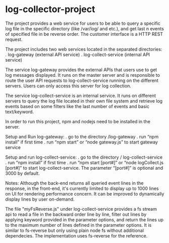 # log-collector-project
The project provides a web service for users to be able to query a specific log file in the specific directory (like /var/log/ and etc.), and get last n events of specified file in be reverse order. The customer interface is a HTTP REST request.

The project includes two web services located in the separated directories:
    . log-gateway    (external API service)
    . log-collect-service  (internal API service)

The service log-gateway provides the external APIs that users use to get log messages displayed. It runs on the master server and is responsible to route the user API requests to log-collect-service running on the different servers. Users can only access this server for log collection.

The service log-collect-service is an internal service. It runs on different servers to query the log file located in their own file system
and retrieve log events based on some filters like the last number of events and basic text/keyword.

In order to run this project, npm and nodejs need to be installed in the server.

Setup and Run log-gateway:
	. go to the directory /log-gateway
	. run “npm install” if first time 
	. run “npm start” or “node gateway.js” to start gateway service

Setup and run log-collect-service:
    . go to the directory / log-collect-service
	. run “npm install” if first time 
	. run “npm start [port#]” or “node logCollect.js [port#]” to start log-collect-service. The parameter “[port#]” is optional and 3000 by default.


Notes:
Although the back-end returns all queried event lines in the response, in the front-end, it's currently limited to display up to 1000 lines on UI for rendering performance concern. It can be improved to dynamically display lines by user on-demand. 

The file "myFsReverse.js" under log-collect-service provides a fs stream api to read a file in the backward order line by line, filter out lines by applying keyword provided in the parameter options, and return the lines up to the maximum number of lines defined in the parameter options. It is similar to fs-reverse but only using plain node fs without additional dependecies. The implementation uses fs-reverse for the reference.




